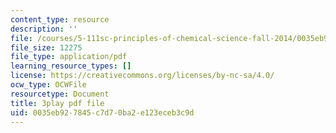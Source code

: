 ```yaml
---
content_type: resource
description: ''
file: /courses/5-111sc-principles-of-chemical-science-fall-2014/0035eb927845c7d70ba2e123eceb3c9d_ZZ6jwuBJxc.pdf
file_size: 12275
file_type: application/pdf
learning_resource_types: []
license: https://creativecommons.org/licenses/by-nc-sa/4.0/
ocw_type: OCWFile
resourcetype: Document
title: 3play pdf file
uid: 0035eb92-7845-c7d7-0ba2-e123eceb3c9d
---
```

